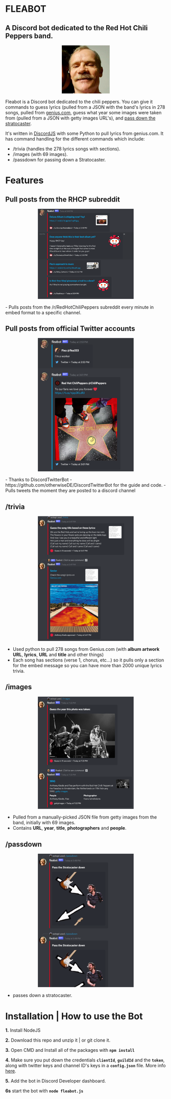 # FLEABOT
## A Discord bot dedicated to the Red  Hot Chili Peppers band.

<p align="center"><img src="readme/fleabot.png" alt="trivia" width="150"/></p>

Fleabot is a Discord bot dedicated to the chili peppers. You can give it commands to guess lyrics (pulled from a JSON with the band's lyrics in 278 songs, pulled from [genius.com](genius.com), guess what year some images were taken from (pulled from a JSON with getty images URL's), and [pass down the stratocaster](https://knowyourmeme.com/memes/pass-the-ball-down).

It's written in [DiscordJS](https://discord.js.org/) with some Python to pull lyrics from genius.com. It has command handling for the different commands which include:
- /trivia (handles the 278 lyrics songs with sections).
- /images (with 69 images).
- /passdown for passing down a Stratocaster.

# Features
## Pull posts from the RHCP subreddit
<p align="center"><img src="readme/subreddit.png" alt="subreddit" width="300"/></p>
- Pulls posts from the /r/RedHotChiliPeppers subreddit every minute in embed format to a specific channel.

## Pull posts from official Twitter accounts
<p align="center"><img src="readme/twitterBot.png" alt="twitter" width="300"/></p>
- Thanks to DiscordTwitterBot - https://github.com/otherwiseDE/DiscordTwitterBot for the guide and code. 
- Pulls tweets the moment they are posted to a discord channel


## /trivia
<p align="center"><img src="readme/trivia.png" alt="trivia" width="300"/></p>

- Used python to pull 278 songs from Genius.com (with **album artwork URL**, **lyrics**, **URL** and **title** and other things)
- Each song has sections (verse 1, chorus, etc...) so it pulls only a section for the embed message so you can have more than 2000 unique lyrics trivia.

## /images
<p align="center"><img src="readme/images.png" alt="images" width="300"/></p>

- Pulled from a manually-picked JSON file from getty images from the band, initially with 69 images.
- Contains **URL**, **year**, **title**, **photographers** and **people**.

## /passdown
<p align="center"><img src="readme/passdown.png" alt="trivia" width="300"/></p>

- passes down a stratocaster.

# Installation | How to use the Bot

 **1.** Install NodeJS

 **2.** Download this repo and unzip it   | or git clone it.

 **3.** Open CMD and Install all of the packages with **`npm install`**

**4.** Make sure you put down the credentials **`clientId`**, **`guildId`** and the **`token`**, along with twitter keys and channel ID's keys in a  **`config.json`** file. More info [here](https://discordjs.guide/creating-your-bot/#creating-configuration-files).

**5.** Add the bot in Discord Developer dashboard.

 **6s** start the bot with **`node fleabot.js`**
